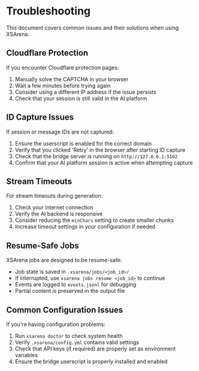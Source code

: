 # Troubleshooting

This document covers common issues and their solutions when using XSArena.

## Cloudflare Protection

If you encounter Cloudflare protection pages:

1. Manually solve the CAPTCHA in your browser
2. Wait a few minutes before trying again
3. Consider using a different IP address if the issue persists
4. Check that your session is still valid in the AI platform

## ID Capture Issues

If session or message IDs are not captured:

1. Ensure the userscript is enabled for the correct domain
2. Verify that you clicked 'Retry' in the browser after starting ID capture
3. Check that the bridge server is running on `http://127.0.0.1:5102`
4. Confirm that your AI platform session is active when attempting capture

## Stream Timeouts

For stream timeouts during generation:

1. Check your internet connection
2. Verify the AI backend is responsive
3. Consider reducing the `minChars` setting to create smaller chunks
4. Increase timeout settings in your configuration if needed

## Resume-Safe Jobs

XSArena jobs are designed to be resume-safe:

- Job state is saved in `.xsarena/jobs/<job_id>/`
- If interrupted, use `xsarena jobs resume <job_id>` to continue
- Events are logged to `events.jsonl` for debugging
- Partial content is preserved in the output file

## Common Configuration Issues

If you're having configuration problems:

1. Run `xsarena doctor` to check system health
2. Verify `.xsarena/config.yml` contains valid settings
3. Check that API keys (if required) are properly set as environment variables
4. Ensure the bridge userscript is properly installed and enabled
